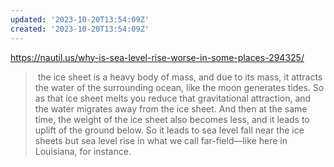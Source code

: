 ```yaml
---
updated: '2023-10-20T13:54:09Z'
created: '2023-10-20T13:54:09Z'
---
```

https://nautil.us/why-is-sea-level-rise-worse-in-some-places-294325/

>  the ice sheet is a heavy body of mass, and due to its mass, it attracts the water of the surrounding ocean, like the moon generates tides. So as that ice sheet melts you reduce that gravitational attraction, and the water migrates away from the ice sheet. And then at the same time, the weight of the ice sheet also becomes less, and it leads to uplift of the ground below. So it leads to sea level fall near the ice sheets but sea level rise in what we call far-field—like here in Louisiana, for instance.